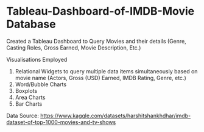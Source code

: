 # Tableau-Dashboard-of-IMDB-Movie Database
 Created a Tableau Dashboard to Query Movies and their details (Genre, Casting Roles, Gross Earned, Movie Description, Etc.)

Visualisations Employed
1. Relational Widgets to query multiple data items simultaneously based on movie name (Actors, Gross (USD) Earned, IMDB Rating, Genre, etc.)
2. Word/Bubble Charts
3. Boxplots
4. Area Charts
5. Bar Charts

Data Source:
https://www.kaggle.com/datasets/harshitshankhdhar/imdb-dataset-of-top-1000-movies-and-tv-shows

